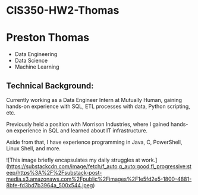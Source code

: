 # CIS350-HW2-Thomas

# Preston Thomas

* Data Engineering
* Data Science
* Machine Learning

## Technical Background:
Currently working as a Data Engineer Intern at Mutually Human, gaining hands-on experience with SQL, ETL processes with data, Python scripting, etc.

Previously held a position with Morrison Industries, where I gained hands-on experience in SQL and learned about IT infrastructure.

Aside from that, I have experience programming in Java, C, PowerShell, Linux Shell, and more.

![This image briefly encapsulates my daily struggles at work.]
(https://substackcdn.com/image/fetch/f_auto,q_auto:good,fl_progressive:steep/https%3A%2F%2Fsubstack-post-media.s3.amazonaws.com%2Fpublic%2Fimages%2F1e5fd2e5-1800-4881-8bfe-fd3bd7b3964a_500x544.jpeg)